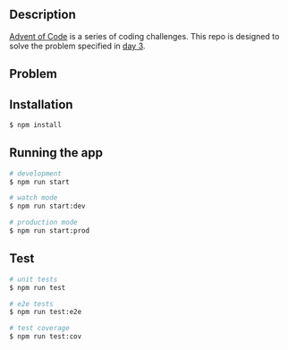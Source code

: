 ## Description

[Advent of Code](adventofcode.com/2019) is a series of coding challenges. This repo is designed to solve the problem specified in [day 3](https://adventofcode.com/2019/day/3).

## Problem



## Installation

```bash
$ npm install
```

## Running the app

```bash
# development
$ npm run start

# watch mode
$ npm run start:dev

# production mode
$ npm run start:prod
```

## Test

```bash
# unit tests
$ npm run test

# e2e tests
$ npm run test:e2e

# test coverage
$ npm run test:cov
```
